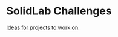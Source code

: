 # SolidLab Challenges
[Ideas for projects to work on](https://github.com/SolidLabResearch/Ideas/issues).

